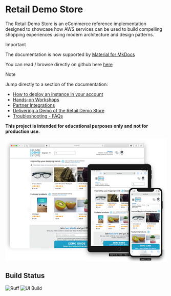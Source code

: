 
# Retail Demo Store

The Retail Demo Store is an eCommerce reference implementation designed to showcase how AWS services can be used to build compelling shopping experiences using modern architecture and design patterns.

> [!IMPORTANT]  
> The documentation is now supported by [Material for MkDocs](https://squidfunk.github.io/mkdocs-material/) 
>
> You can read / browse directly on github here [here](./docs/)

> [!NOTE]
> Jump directly to a section of the documentation:
>
> * [How to deploy an instance in your account ](./docs/Deployment/getting-started/)
> * [Hands-on Workshops](./docs/workshops/hands-on-workshops/)
> * [Partner Integrations](./docs/partner-integrations/partner-integrations/)
> * [Delivering a Demo of the Retail Demo Store ](./docs/Available%20Demos/)
> * [Troubleshooting - FAQs](./docs/Deployment/troubleshooting/)


**This project is intended for educational purposes only and not for production use.**

![Retail Demo Store Home Page](./docs/assets/retaildemostore-home-devices.png)


## Build Status

![Ruff](https://github.com/aws-samples/retail-demo-store/actions/workflows/ruff.yml/badge.svg?branch=master)
![UI Build](https://github.com/aws-samples/retail-demo-store/actions/workflows/build-ui.yml/badge.svg?branch=master)

